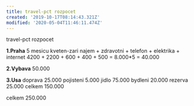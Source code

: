 ```yaml
---
title: travel-pct rozpocet
created: '2019-10-17T08:14:43.321Z'
modified: '2020-05-04T11:46:11.474Z'
---
```


travel-pct rozpocet

**1.Praha**
5 mesicu kveten-zari
najem + zdravotni + telefon + elektrika + internet
4200 + 2200 + 600 + 400 + 500 = 8.000*5 = 40.000

**2.Vybava**
50.000

**3.Usa**
doprava 25.000
pojisteni 5.000
jidlo 75.000
bydleni 20.000
rezerva 25.000
celkem 150.000

celkem 250.000

